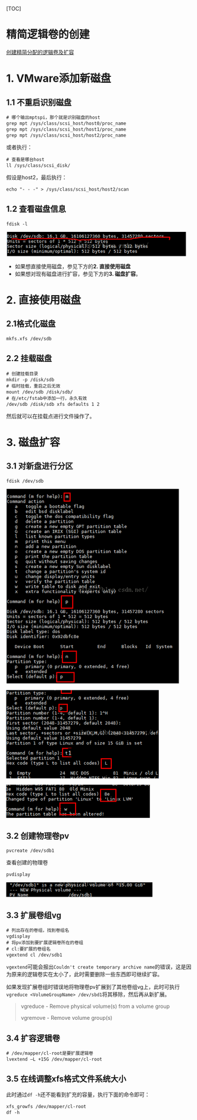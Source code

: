 [TOC]

# 精简逻辑卷的创建

[创建精简分配的逻辑卷及扩容](https://www.linuxtechi.com/thin-provisioned-logical-volumes-centos-7-rhel-7/)

# 1. VMware添加新磁盘
## 1.1 不重启识别磁盘

```shell
# 哪个输出mptspi，那个就是识别磁盘的host
grep mpt /sys/class/scsi_host/host0/proc_name
grep mpt /sys/class/scsi_host/host1/proc_name
grep mpt /sys/class/scsi_host/host2/proc_name
```

或者执行：

```shell
# 查看是哪台host
ll /sys/class/scsi_disk/
```

假设是host2，最后执行：

```shell
echo "- - -" > /sys/class/scsi_host/host2/scan
```

## 1.2 查看磁盘信息
```shell
fdisk -l
```
![disk-1](img/disk-1.png)

- 如果想直接使用磁盘，参见下方的**2. 直接使用磁盘**
- 如果想对现有磁盘进行扩容，参见下方的**3. 磁盘扩容**。

# 2. 直接使用磁盘

## 2.1格式化磁盘

```shell
mkfs.xfs /dev/sdb
```

## 2.2 挂载磁盘

```shell
# 创建挂载目录
mkdir -p /disk/sdb
# 临时挂载，重启之后无效
mount /dev/sdb /disk/sdb/
# 在/etc/fstab中添加一行，永久有效
/dev/sdb /disk/sdb xfs defaults 1 2
```

然后就可以在挂载点进行文件操作了。

# 3. 磁盘扩容

## 3.1 对新盘进行分区

```shell
fdisk /dev/sdb
```
![disk-2](img/disk-2.png)

![disk-3](img/disk-3.png)

![disk-4](img/disk-4.png)

## 3.2 创建物理卷pv
```shell
pvcreate /dev/sdb1
```
查看创建的物理卷
```shell
pvdisplay
```
![disk-5](img/disk-5.png)


## 3.3 扩展卷组vg
```shell
# 列出存在的卷组，找到卷组名
vgdisplay
# 将pv添加到要扩展逻辑卷所在的卷组
# cl:要扩展的卷组名
vgextend cl /dev/sdb1
```

`vgextend`可能会报出`Couldn't create temporary archive name`的错误，这是因为原来的逻辑卷实在太小了，此时需要删除一些东西即可继续扩容。

如果发现扩展卷组时错误地将物理卷pv扩展到了其他卷组vg上，此时可执行`vgreduce <VolumeGroupName> /dev/sbd1`将其移除，然后再从新扩展。

> vgreduce - Remove physical volume(s) from a volume group
>
> vgremove - Remove volume group(s)

## 3.4 扩容逻辑卷

```shell
# /dev/mapper/cl-root是要扩展逻辑卷
lvextend –L +15G /dev/mapper/cl-root
```

## 3.5 在线调整xfs格式文件系统大小

此时通过`df -h`还不能看到扩充的容量，执行下面的命令即可：

```shell
xfs_growfs /dev/mapper/cl-root
df -h
```